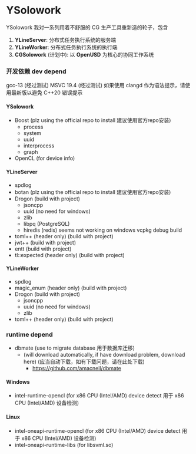# YSolowork
YSolowork 我对一系列用着不舒服的 CG 生产工具重新造的轮子，包含
1. **YLineServer**: 分布式任务执行系统的服务端
2. **YLineWorker**: 分布式任务执行系统的执行端 
3. **CGSolowork** (计划中): 以 **OpenUSD** 为核心的协同工作系统 

### 开发依赖 dev depend
gcc-13 (经过测试)
MSVC 19.4 (经过测试)
如果使用 clangd 作为语法提示，请使用最新版以避免 C++20 错误提示

#### YSolowork
- Boost (plz using the official repo to install 建议使用官方repo安装)
    - process
    - system
    - uuid
    - interprocess
    - graph
- OpenCL (for device info)

#### YLineServer
- spdlog
- botan (plz using the official repo to install 建议使用官方repo安装)
- Drogon (build with project)
    - jsoncpp
    - uuid (no need for windows)
    - zlib
    - libpq (PostgreSQL)
    - hiredis (redis) seems not working on windows vcpkg debug build
- toml++ (header only) (build with project)
- jwt++ (build with project)
- entt (build with project)
- tl::expected (header only) (build with project)

#### YLineWorker
- spdlog
- magic_enum (header only) (build with project)
- Drogon (build with project)
    - jsoncpp
    - uuid (no need for windows)
    - zlib
- toml++ (header only) (build with project)

### runtime depend
- dbmate (use to migrate database 用于数据库迁移)
    - (will download automatically, if have download problem, download here)
      (应当自动下载，如有下载问题，请在此处下载)
        - https://github.com/amacneil/dbmate 

#### Windows
- intel-runtime-opencl (for x86 CPU (Intel/AMD) device detect 用于 x86 CPU (Intel/AMD) 设备检测)

#### Linux
- intel-oneapi-runtime-opencl (for x86 CPU (Intel/AMD) device detect 用于 x86 CPU (Intel/AMD) 设备检测)
- intel-oneapi-runtime-libs (for libsvml.so)